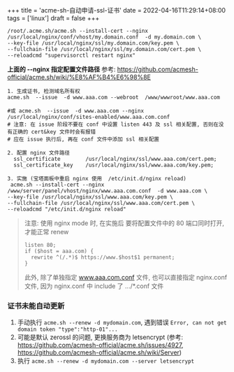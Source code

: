 +++
title = 'acme-sh-自动申请-ssl-证书'
date = 2022-04-16T11:29:14+08:00
tags = ['linux']
draft = false
+++

```
/root/.acme.sh/acme.sh --install-cert --nginx /usr/local/nginx/conf/vhost/my.domain.conf  -d my.domain.com \
--key-file /usr/local/nginx/ssl/my.domain.com/key.pem \
--fullchain-file /usr/local/nginx/ssl/my.domain.com/cert.pem \
--reloadcmd "supervisorctl restart nginx"
```

**上面的 --nginx 指定配置文件路径**
参考: https://github.com/acmesh-official/acme.sh/wiki/%E8%AF%B4%E6%98%8E





```
1. 生成证书, 检测域名所有权
acme.sh  --issue  -d www.aaa.com --webroot  /www/wwwroot/www.aaa.com

#或 acme.sh  --issue  -d www.aaa.com --nginx  /usr/local/nginx/conf/sites-enabled/www.aaa.com.conf
# 注意: 在 issue 阶段不要在 conf 中设置 listen 443 及 ssl 相关配置, 否则在没有正确的 cert&key 文件时会有报错
# 应在 issue 执行后, 再在 conf 文件中添加 ssl 相关配置

2. 配置 nginx 文件路径
  ssl_certificate        /usr/local/nginx/ssl/www.aaa.com/cert.pem;
  ssl_certificate_key    /usr/local/nginx/ssl/www.aaa.com/key.pem;

3. 实施 (宝塔面板中重启 nginx 使用  /etc/init.d/nginx reload)
 acme.sh --install-cert --nginx /www/server/panel/vhost/nginx/www.aaa.com.conf  -d www.aaa.com \
--key-file /usr/local/nginx/ssl/www.aaa.com/key.pem \
--fullchain-file /usr/local/nginx/ssl/www.aaa.com/cert.pem \
--reloadcmd "/etc/init.d/nginx reload"

```


> 注意: 使用 nginx mode 时, 在实施后 要将配置文件中的 80 端口同时打开, 才能正常 renew
> 
> ```
> listen 80;
> if ($host = aaa.com) {
>   rewrite ^(/.*)$ https://www.$host$1 permanent;
> }
> ```
> 
> 此外, 除了单独指定 www.aaa.com.conf 文件, 也可以直接指定 nginx.conf 文件, 因为 nginx.conf 中 include 了 .../*.conf 文件


### 证书未能自动更新
1. 手动执行 `acme.sh --renew -d mydomain.com`, 遇到错误 `Error, can not get domain token "type":"http-01"...`
2. 可能是默认 zerossl 的问题, 更换服务商为 letsencrypt  (参考: https://github.com/acmesh-official/acme.sh/issues/4927, https://github.com/acmesh-official/acme.sh/wiki/Server)
3. 执行 `acme.sh --renew -d mydomain.com --server letsencrypt`